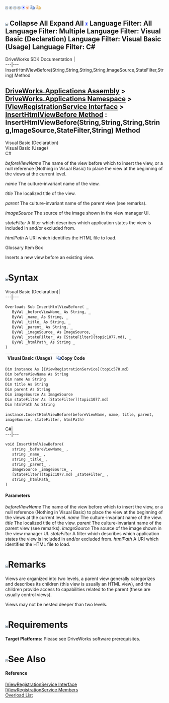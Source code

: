 ![](dotnetimages/collapse.gif) ![](dotnetimages/expand.gif) ![](dotnetimages/collapse.gif) ![](dotnetimages/expand.gif) ![](dotnetimages/drpdown.gif) ![](dotnetimages/drpdown_orange.gif) ![](dotnetimages/copycode.gif) ![](dotnetimages/copycodeHighlight.gif)

![](dotnetimages/collapse.gif) Collapse All Expand All ![](dotnetimages/drpdown.gif) Language Filter: All  Language Filter: Multiple  Language Filter: Visual Basic (Declaration) Language Filter: Visual Basic (Usage) Language Filter: C#  
---  
DriveWorks SDK Documentation  |   
---|---  
InsertHtmlViewBefore(String,String,String,String,ImageSource,StateFilter,String) Method   
  
[DriveWorks.Applications Assembly](topic13.md) > [DriveWorks.Applications Namespace](topic16.md) > [IViewRegistrationService Interface](topic578.md) > [InsertHtmlViewBefore Method](topic593.md) : InsertHtmlViewBefore(String,String,String,String,ImageSource,StateFilter,String) Method  
---  
  
Visual Basic (Declaration)    
Visual Basic (Usage)    
C# 

_beforeViewName_
    The name of the view before which to insert the view, or a null reference (Nothing in Visual Basic) to place the view at the beginning of the views at the current level.

_name_
    The culture-invariant name of the view.

_title_
    The localized title of the view.

_parent_
    The culture-invariant name of the parent view (see remarks).

_imageSource_
    The source of the image shown in the view manager UI.

_stateFilter_
    A filter which describes which application states the view is included in and/or excluded from.

_htmlPath_
    A URI which identifies the HTML file to load.

Glossary Item Box

Inserts a new view before an existing view. 

# ![](dotnetimages/collapse.gif)Syntax

Visual Basic (Declaration)|   
---|---  
      
    
    Overloads Sub InsertHtmlViewBefore( _
       ByVal _beforeViewName_ As String, _
       ByVal _name_ As String, _
       ByVal _title_ As String, _
       ByVal _parent_ As String, _
       ByVal _imageSource_ As ImageSource, _
       ByVal _stateFilter_ As [StateFilter](topic1077.md), _
       ByVal _htmlPath_ As String _
    )   
  
Visual Basic (Usage)| ![](dotnetimages/copycode.gif)Copy Code  
---|---  
      
    
    Dim instance As [IViewRegistrationService](topic578.md)
    Dim beforeViewName As String
    Dim name As String
    Dim title As String
    Dim parent As String
    Dim imageSource As ImageSource
    Dim stateFilter As [StateFilter](topic1077.md)
    Dim htmlPath As String
     
    instance.InsertHtmlViewBefore(beforeViewName, name, title, parent, imageSource, stateFilter, htmlPath)  
  
C#|   
---|---  
      
    
    void InsertHtmlViewBefore( 
       string _beforeViewName_ ,
       string _name_ ,
       string _title_ ,
       string _parent_ ,
       ImageSource _imageSource_ ,
       [StateFilter](topic1077.md) _stateFilter_ ,
       string _htmlPath_
    )  
  
#### Parameters

 _beforeViewName_
    The name of the view before which to insert the view, or a null reference (Nothing in Visual Basic) to place the view at the beginning of the views at the current level.
_name_
    The culture-invariant name of the view.
_title_
    The localized title of the view.
_parent_
    The culture-invariant name of the parent view (see remarks).
_imageSource_
    The source of the image shown in the view manager UI.
_stateFilter_
    A filter which describes which application states the view is included in and/or excluded from.
_htmlPath_
    A URI which identifies the HTML file to load.

# ![](dotnetimages/collapse.gif)Remarks

Views are organized into two levels, a parent view generally categorizes and describes its children (this view is usually an HTML view), and the children provide access to capabilities related to the parent (these are usually control views).

Views may not be nested deeper than two levels.

# ![](dotnetimages/collapse.gif)Requirements

**Target Platforms:** Please see DriveWorks software prerequisites.

# ![](dotnetimages/collapse.gif)See Also

#### Reference

[IViewRegistrationService Interface](topic578.md)   
[IViewRegistrationService Members](topic579.md)   
[Overload List](topic593.md)



